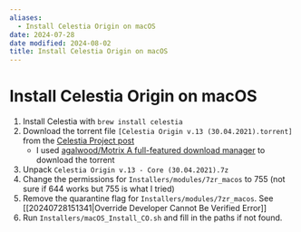 ```yaml
---
aliases:
  - Install Celestia Origin on macOS
date: 2024-07-28
date modified: 2024-08-02
title: Install Celestia Origin on macOS
---
```


# Install Celestia Origin on macOS

1. Install Celestia with `brew install celestia`
1. Download the torrent file `[Celestia Origin v.13 (30.04.2021).torrent]` from the [Celestia Project post](https://celestiaproject.space/forum/viewtopic.php?f=23&t=21114)
	- I used [agalwood/Motrix A full-featured download manager](https://github.com/agalwood/Motrix) to download the torrent
1. Unpack `Celestia Origin v.13 - Core (30.04.2021).7z`
1. Change the permissions for `Installers/modules/7zr_macos` to 755 (not sure if 644 works but 755 is what I tried)
1. Remove the quarantine flag for `Installers/modules/7zr_macos`. See [[20240728151341|Override Developer Cannot Be Verified Error]]
1. Run `Installers/macOS_Install_CO.sh` and fill in the paths if not found.
